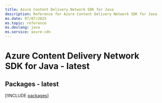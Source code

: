 ```yaml
---
title: Azure Content Delivery Network SDK for Java
description: Reference for Azure Content Delivery Network SDK for Java
ms.date: 07/07/2025
ms.topic: reference
ms.devlang: java
ms.service: azure-cdn
---
```

# Azure Content Delivery Network SDK for Java - latest
## Packages - latest
[!INCLUDE [packages](content-delivery-network-index.md)]